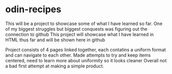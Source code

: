 # odin-recipes
This will be a project to showcase some of what I have learned so far.
One of my biggest struggles but biggest conquests was figuring out the connection to github
This project will showcase what I have learned in HTML thus far and will be shown here in github

Project consists of 4 pages linked together, each contatins a uniform format and can navigate to each other.
Made attempts to try and keep items centered, need to learn more about uniformity so it looks cleaner
Overall not a bad first attempt at making a simple product. 
